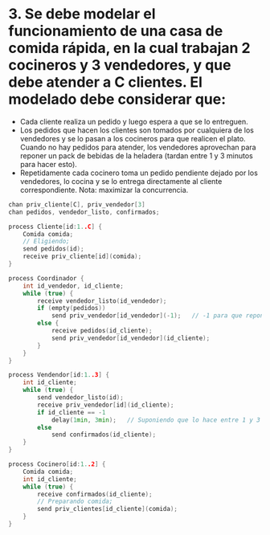 # 3. Se debe modelar el funcionamiento de una casa de comida rápida, en la cual trabajan 2 cocineros y 3 vendedores, y que debe atender a C clientes. El modelado debe considerar que:
- Cada cliente realiza un pedido y luego espera a que se lo entreguen.
- Los pedidos que hacen los clientes son tomados por cualquiera de los vendedores y se
lo pasan a los cocineros para que realicen el plato. Cuando no hay pedidos para atender,
los vendedores aprovechan para reponer un pack de bebidas de la heladera (tardan entre
1 y 3 minutos para hacer esto).
- Repetidamente cada cocinero toma un pedido pendiente dejado por los vendedores, lo
cocina y se lo entrega directamente al cliente correspondiente.
Nota: maximizar la concurrencia.

```cpp
chan priv_cliente[C], priv_vendedor[3]
chan pedidos, vendedor_listo, confirmados;

process Cliente[id:1..C] {
    Comida comida;
    // Eligiendo;
    send pedidos(id);
    receive priv_cliente[id](comida);
}

process Coordinador {
    int id_vendedor, id_cliente;
    while (true) {
        receive vendedor_listo(id_vendedor);
        if (empty(pedidos))
            send priv_vendedor[id_vendedor](-1);   // -1 para que repongan las bebidas de la heladera.
        else {
            receive pedidos(id_cliente);
            send priv_vendedor[id_vendedor](id_cliente);
        }
    }
}

process Vendendor[id:1..3] {
    int id_cliente;
    while (true) {
        send vendedor_listo(id);
        receive priv_vendedor[id](id_cliente);
        if id_cliente == -1
            delay(1min, 3min);   // Suponiendo que lo hace entre 1 y 3 minutos.
        else
            send confirmados(id_cliente);
    }
}

process Cocinero[id:1..2] {
    Comida comida;
    int id_cliente;
    while (true) {
        receive confirmados(id_cliente);
        // Preparando comida;
        send priv_clientes[id_cliente](comida);
    }
}
```